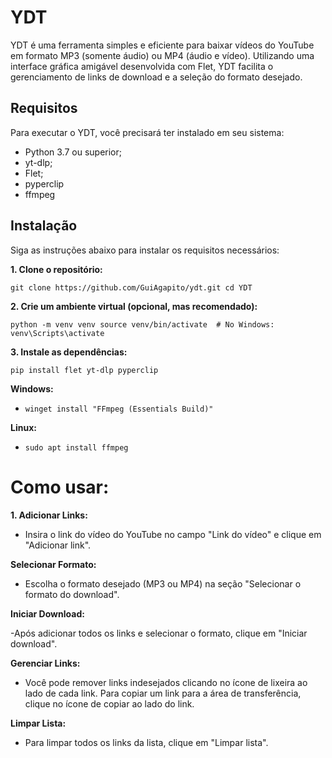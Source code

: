 # YDT

YDT é uma ferramenta simples e eficiente para baixar vídeos do YouTube em formato MP3 (somente áudio) ou MP4 (áudio e vídeo). Utilizando uma interface gráfica amigável desenvolvida com Flet, YDT facilita o gerenciamento de links de download e a seleção do formato desejado.

## Requisitos

Para executar o YDT, você precisará ter instalado em seu sistema:

- Python 3.7 ou superior;
- yt-dlp;
- Flet;
- pyperclip
- ffmpeg

## Instalação

Siga as instruções abaixo para instalar os requisitos necessários:

**1. Clone o repositório:**

`git clone https://github.com/GuiAgapito/ydt.git
cd YDT`

**2. Crie um ambiente virtual (opcional, mas recomendado):**

`python -m venv venv
source venv/bin/activate  # No Windows: venv\Scripts\activate`

**3. Instale as dependências:**

`pip install flet yt-dlp pyperclip`

**Windows:**
- `winget install "FFmpeg (Essentials Build)"`

**Linux:**
- `sudo apt install ffmpeg`

# Como usar:

**1. Adicionar Links:**

- Insira o link do vídeo do YouTube no campo "Link do vídeo" e clique em "Adicionar link".

**Selecionar Formato:**

- Escolha o formato desejado (MP3 ou MP4) na seção "Selecionar o formato do download".

**Iniciar Download:**

-Após adicionar todos os links e selecionar o formato, clique em "Iniciar download".

**Gerenciar Links:**

- Você pode remover links indesejados clicando no ícone de lixeira ao lado de cada link.
Para copiar um link para a área de transferência, clique no ícone de copiar ao lado do link.

**Limpar Lista:**

- Para limpar todos os links da lista, clique em "Limpar lista".
